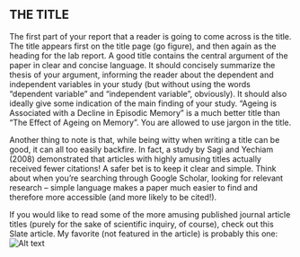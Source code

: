 ## THE TITLE

The first part of your report that a reader is going to come across is the title. The title appears first on the title page (go figure), and then again as the heading for the lab report. A good title contains the central argument of the paper in clear and concise language. It should concisely summarize the thesis of your argument, informing the reader about the dependent and independent variables in your study (but without using the words “dependent variable” and “independent variable”, obviously). It should also ideally give some indication of the main finding of your study. “Ageing is Associated with a Decline in Episodic Memory” is a much better title than “The Effect of Ageing on Memory”. You are allowed to use jargon in the title. 

Another thing to note is that, while being witty when writing a title can be good, it can all too easily backfire. In fact, a study by Sagi and Yechiam (2008) demonstrated that articles with highly amusing titles actually received fewer citations! A safer bet is to keep it clear and simple. Think about when you’re searching through Google Scholar, looking for relevant research – simple language makes a paper much easier to find and therefore more accessible (and more likely to be cited!). 

If you would like to read some of the more amusing published journal article titles (purely for the sake of scientific inquiry, of course), check out this Slate article. My favorite (not featured in the article) is probably this one:
![Alt text](/assets/the-title-figure.png)